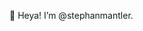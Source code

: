👋 Heya! I’m @stephanmantler.

<!---
stephanmantler/stephanmantler is a ✨ special ✨ repository because its `README.md` (this file) appears on your GitHub profile.
You can click the Preview link to take a look at your changes.
--->

